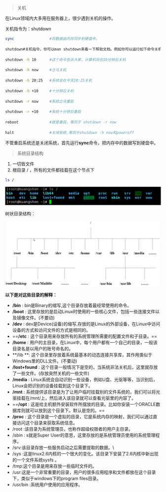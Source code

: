 > 关机

在Linux领域内大多用在服务器上，很少遇到关机的操作。

关机指令为：shutdown

```bash
sync				#将数据由内存同步到硬盘中。

shutdown#关机指令，你可以man shutdown来看一下帮助文档。例如你可以运行如下命令关机:

shutdown -h 10		#这个命令告诉大家，计算机将在10分钟后关机

shutdown -h now 	#立马关机

shutdown -h 20:25 	#系统会在今天20:25关机

shutdown -h +10		#十分钟后关机

shutdown -r now		#系统立马重启

shutdown -r +10		#系统十分钟后重启

reboot 				#就是重启，等同于 shutdown -r now

halt				#关闭系统,等同于shutdown -h now和poweroff

```

不管重启系统还是关闭系统，首先运行**sync**命令，把内存中的数据写到硬盘中。

> 系统目录结构

1. 一切皆文件
2. 根目录 / ，所有的文件都挂载在这个节点下

```bash
ls /
```

![image-20211021165657352](image/image-20211021165657352.png)

树状目录结构：

![image-20211021165706475](image/image-20211021165706475.png)

**以下是对这些目录的解释：**

- **/bin** : bin是Binary的缩写,这个目录存放着最经常使用的命令。
- **/boot** : 这里存放的是启动Linux时使用的一些核心文件，包括一些连接文件以及镜像文件。(不要动)
- **/dev** : dev是Device(设备)的缩写,存放的是Linux的外部设备，在Linux中访问设备的方式和访问文件的方式是相同的。
- ==**/etc** : 这个目录用来存放所有的系统管理所需要的配置文件和子目录。==
- **/home** : 用户的主目录，在Linux中，每个用户都有一个自己的目录，一般该目录名是以用户的账号命名的。
- **/lib **: 这个目录里存放着系统最基本的动态连接共享库，其作用类似于Windows里的DLL文件。(不要动)
- **/lost+found** : 这个目录一般情况下是空的，当系统非法关机后，这里就存放了一些文件。(存放突然关机的一些文件)
- **/media** : Linux系统会自动识别一些设备，例如U盘、光驱等等，当识别后，Linux会把识别的设备挂载到这个目录下。
- **/mnt** : 系统提供该目录是为了让用户临时挂载别的文件系统的，我们可以将光驱挂载在/mnt/上，然后进入该目录就可以查看光驱里的内容了。
- ==**/opt** : 这是给主机额外安装软件所摆放的目录。比如你安装一个ORACLE数据库则就可以放到这个目录下。默认是空的。==
- **/proc** : 这个目录是一个虚拟的目录，它是系统内存的映射，我们可以通过直接访问这个目录来获取系统信息。
- /root :该目录为系统管理员，也称作超级权限者的用户主目录。
- /sbin : s就是Super User的意思，这里存放的是系统管理员使用的系统管理程序。
- /srv:该目录存放一些服务启动之后需要提取的数据。\
- /sys :这是linux2.6内核的一个很大的变化。该目录下安装了2.6内核中新出现的一个文件系统sysfs 。
- /tmp:这个目录是用来存放一些临时文件的。
- /usr:这是一个非常重要的目录，用户的很多应用程序和文件都放在这个目录下，类似于windows下的program files目录。
- /usr/bin :系统用户使用的应用程序。